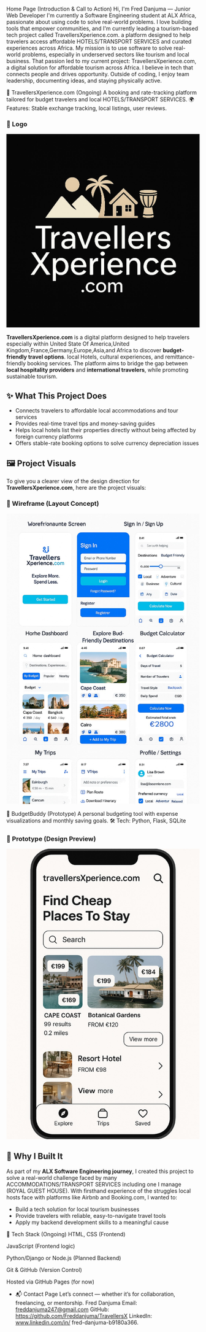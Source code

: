 Home Page (Introduction & Call to Action)
Hi, I'm Fred Danjuma — Junior Web Developer
I'm currently a Software Engineering student at ALX Africa, passionate about using code to solve real-world problems.
I love building tools that empower communities, and I'm currently leading a tourism-based tech project called TravellersXperience.com.
a platform designed to help travelers access affordable HOTELS/TRANSPORT SERVICES and curated experiences across Africa.
My mission is to use software to solve real-world problems, especially in underserved sectors like tourism and local business. 
That passion led to my current project: TravellersXperience.com, a digital solution for affordable tourism across Africa.
I believe in tech that connects people and drives opportunity. Outside of coding, I enjoy team leadership, documenting ideas, and staying physically active.


🔹 TravellersXperience.com (Ongoing)
A booking and rate-tracking platform tailored for budget travelers and local HOTELS/TRANSPORT SERVICES.
🌍 Features: Stable exchange tracking, local listings, user reviews.

### 🔹 Logo
[![TravellersXperience Logo](https://github.com/Freddanjuma/TravellersX/blob/main/TravellersXperience.com%20Logo.jpg)](https://github.com/Freddanjuma/TravellersX/blob/main/TravellersXperience.com%20Logo.jpg)

**TravellersXperience.com** is a digital platform designed to help travelers especially within United State Of America,United Kingdom,France,Germany,Europe,Asia,and Africa to discover **budget-friendly travel options**.
local Hotels, cultural experiences, and remittance-friendly booking services. The platform aims to bridge the gap between **local hospitality providers** and **international travelers**, while promoting sustainable tourism.

## ✨ What This Project Does

- Connects travelers to affordable local accommodations and tour services
- Provides real-time travel tips and money-saving guides
- Helps local hotels list their properties directly without being affected by foreign currency platforms
- Offers stable-rate booking options to solve currency depreciation issues

## 🖼️ Project Visuals
To give you a clearer view of the design direction for **TravellersXperience.com**, here are the project visuals:
### 🔹 Wireframe (Layout Concept)
![Wireframe](https://github.com/Freddanjuma/TravellersX/blob/main/wireframe.jpg)

🔹 BudgetBuddy (Prototype)
A personal budgeting tool with expense visualizations and monthly saving goals.
🛠️ Tech: Python, Flask, SQLite

### 🔹 Prototype (Design Preview)
![Prototype](https://github.com/Freddanjuma/TravellersX/blob/main/Prototype.jpg)

## 🧠 Why I Built It

As part of my **ALX Software Engineering journey**, I created this project to solve a real-world challenge faced by many ACCOMMODATIONS/TRANSPORT SERVICES  including one I manage (ROYAL GUEST HOUSE).
With firsthand experience of the struggles local hosts face with platforms like Airbnb and Booking.com, I wanted to:
- Build a tech solution for local tourism businesses
- Provide travelers with reliable, easy-to-navigate travel tools
- Apply my backend development skills to a meaningful cause

 
🔧 Tech Stack (Ongoing)
HTML, CSS (Frontend)

JavaScript (Frontend logic)

Python/Django or Node.js (Planned Backend)

Git & GitHub (Version Control)

Hosted via GitHub Pages (for now)

- 📬 Contact Page
Let’s connect — whether it’s for collaboration, freelancing, or mentorship.
Fred Danjuma
Email: freddanjuma247@gmail.com
GitHub: https://github.com/Freddanjuma/TravellersX
LinkedIn: www.linkedin.com/in/
fred-danjuma-b9180a366.



